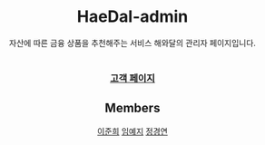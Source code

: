 <div align="center">
  
# HaeDal-admin

자산에 따른 금융 상품을 추천해주는 서비스 해와달의 관리자 페이지입니다.
<Br><Br>

<h3>
  
[고객 페이지](https://github.com/woorifisa-projects/HaeDal)
</h3>  

## Members

[이준희](https://github.com/juneheel)
[임예지](https://github.com/image00)
[정경연](https://github.com/Cloudyee)
</div>


